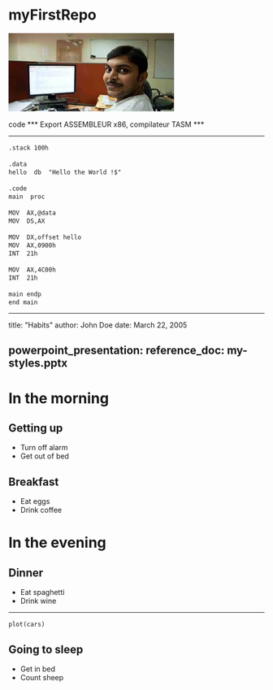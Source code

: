 # myFirstRepo
[![ScreenShot](téléchargement.jpg)](https://www.youtube.com/watch?v=dQw4w9WgXcQ&ab_channel=RickAstley)

code
*** Export ASSEMBLEUR x86, compilateur TASM ***
*******************
```.model small
.stack 100h

.data
hello  db  "Hello the World !$"

.code
main  proc

MOV  AX,@data
MOV  DS,AX

MOV  DX,offset hello
MOV  AX,0900h
INT  21h

MOV  AX,4C00h		  
INT  21h

main endp
end main
```
---
title: "Habits"
author: John Doe
date: March 22, 2005

 powerpoint_presentation:
    reference_doc: my-styles.pptx
---

# In the morning

## Getting up

- Turn off alarm
- Get out of bed

## Breakfast

- Eat eggs
- Drink coffee

# In the evening

## Dinner

- Eat spaghetti
- Drink wine

---

```{r, cars, fig.cap="A scatterplot.", echo=FALSE}
plot(cars)
```

## Going to sleep

- Get in bed
- Count sheep
